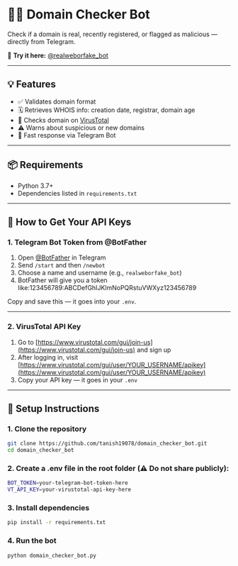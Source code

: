 # 🕵️‍♂️ Domain Checker Bot

Check if a domain is real, recently registered, or flagged as malicious — directly from Telegram.

🔗 **Try it here:** [@realweborfake_bot](https://t.me/realweborfake_bot)

---

## 💡 Features

- ✅ Validates domain format
- 🗓️ Retrieves WHOIS info: creation date, registrar, domain age
- 🧪 Checks domain on [VirusTotal](https://www.virustotal.com/)
- ⚠️ Warns about suspicious or new domains
- 🤖 Fast response via Telegram Bot

---

## 📦 Requirements

- Python 3.7+
- Dependencies listed in `requirements.txt`

---

## 🔐 How to Get Your API Keys

### 1. Telegram Bot Token from @BotFather

1. Open [@BotFather](https://t.me/BotFather) in Telegram
2. Send `/start` and then `/newbot`
3. Choose a name and username (e.g., `realweborfake_bot`)
4. BotFather will give you a token like:123456789:ABCDefGhIJKlmNoPQRstuVWXyz123456789

   
Copy and save this — it goes into your `.env`.

---

### 2. VirusTotal API Key

1. Go to [https://www.virustotal.com/gui/join-us](https://www.virustotal.com/gui/join-us) and sign up
2. After logging in, visit [https://www.virustotal.com/gui/user/YOUR_USERNAME/apikey](https://www.virustotal.com/gui/user/YOUR_USERNAME/apikey)
3. Copy your API key — it goes in your `.env`

---

## 🔧 Setup Instructions

### 1. Clone the repository

```bash
git clone https://github.com/tanish19078/domain_checker_bot.git
cd domain_checker_bot
```

### 2. Create a .env file in the root folder (⚠️ Do not share publicly):

```bash
BOT_TOKEN=your-telegram-bot-token-here
VT_API_KEY=your-virustotal-api-key-here
```
### 3. Install dependencies

```bash
pip install -r requirements.txt
```
### 4. Run the bot

```bash
python domain_checker_bot.py
```

